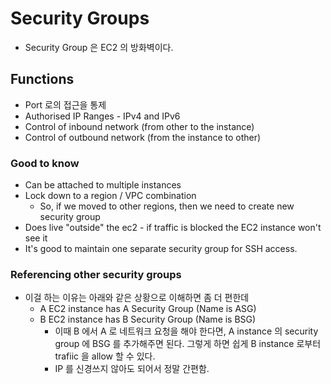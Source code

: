 # Security Groups

- Security Group 은 EC2 의 방화벽이다.
## Functions
- Port 로의 접근을 통제
- Authorised IP Ranges - IPv4 and IPv6
- Control of inbound network (from other to the instance)
- Control of outbound network (from the instance to other)
### Good to know
- Can be attached to multiple instances
- Lock down to a region / VPC combination
	- So, if we moved to other regions, then we need to create new security group
- Does live "outside" the ec2 - if traffic is blocked the EC2 instance won't see it
- It's good to maintain one separate security group for SSH access.
### Referencing other security groups 
- 이걸 하는 이유는 아래와 같은 상황으로 이해하면 좀 더 편한데
	- A EC2 instance has A Security Group (Name is ASG)
	- B EC2 instance has B Security Group (Name is BSG)
		- 이때 B 에서 A 로 네트워크 요청을 해야 한다면, A instance 의 security group 에 BSG 를 추가해주면 된다. 그렇게 하면 쉽게 B instance 로부터 trafiic 을 allow 할 수 있다.
		- IP 를 신경쓰지 않아도 되어서 정말 간편함.
